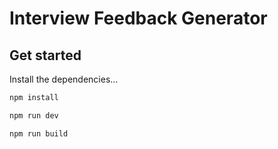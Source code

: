 # Interview Feedback Generator

## Get started

Install the dependencies...

```bash
npm install
```

```bash
npm run dev
```

```bash
npm run build
```